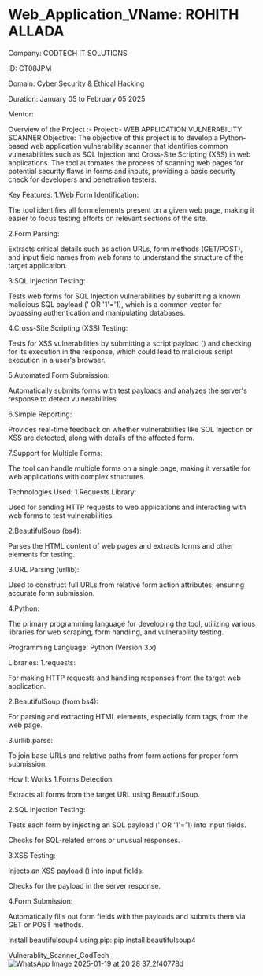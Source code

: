 # Web_Application_VName: ROHITH ALLADA

Company: CODTECH IT SOLUTIONS

ID: CT08JPM

Domain: Cyber Security & Ethical Hacking

Duration: January 05 to February 05 2025

Mentor:

Overview of the Project :-
Project:- WEB APPLICATION VULNERABILITY SCANNER
Objective:
The objective of this project is to develop a Python-based web application vulnerability scanner that identifies common vulnerabilities such as SQL Injection and Cross-Site Scripting (XSS) in web applications. The tool automates the process of scanning web pages for potential security flaws in forms and inputs, providing a basic security check for developers and penetration testers.

Key Features:
1.Web Form Identification:

The tool identifies all form elements present on a given web page, making it easier to focus testing efforts on relevant sections of the site.

2.Form Parsing:

Extracts critical details such as action URLs, form methods (GET/POST), and input field names from web forms to understand the structure of the target application.

3.SQL Injection Testing:

Tests web forms for SQL Injection vulnerabilities by submitting a known malicious SQL payload (' OR '1'='1), which is a common vector for bypassing authentication and manipulating databases.

4.Cross-Site Scripting (XSS) Testing:

Tests for XSS vulnerabilities by submitting a script payload (<script>alert('XSS')</script>) and checking for its execution in the response, which could lead to malicious script execution in a user's browser.

5.Automated Form Submission:

Automatically submits forms with test payloads and analyzes the server's response to detect vulnerabilities.

6.Simple Reporting:

Provides real-time feedback on whether vulnerabilities like SQL Injection or XSS are detected, along with details of the affected form.

7.Support for Multiple Forms:

The tool can handle multiple forms on a single page, making it versatile for web applications with complex structures.

Technologies Used:
1.Requests Library:

Used for sending HTTP requests to web applications and interacting with web forms to test vulnerabilities.

2.BeautifulSoup (bs4):

Parses the HTML content of web pages and extracts forms and other elements for testing.

3.URL Parsing (urllib):

Used to construct full URLs from relative form action attributes, ensuring accurate form submission.

4.Python:

The primary programming language for developing the tool, utilizing various libraries for web scraping, form handling, and vulnerability testing.

Programming Language:
Python (Version 3.x)

Libraries:
1.requests:

For making HTTP requests and handling responses from the target web application.

2.BeautifulSoup (from bs4):

For parsing and extracting HTML elements, especially form tags, from the web page.

3.urllib.parse:

To join base URLs and relative paths from form actions for proper form submission.

How It Works
1.Forms Detection:

Extracts all forms from the target URL using BeautifulSoup.

2.SQL Injection Testing:

Tests each form by injecting an SQL payload (' OR '1'='1) into input fields.

Checks for SQL-related errors or unusual responses.

3.XSS Testing:

Injects an XSS payload (<script>alert('XSS')</script>) into input fields.

Checks for the payload in the server response.

4.Form Submission:

Automatically fills out form fields with the payloads and submits them via GET or POST methods.

Install beautifulsoup4 using pip:
pip install beautifulsoup4

Vulnerablity_Scanner_CodTech
![WhatsApp Image 2025-01-19 at 20 28 37_2f40778d](https://github.com/user-attachments/assets/398b51bf-0c72-49f5-ad12-049a6e84c162)
